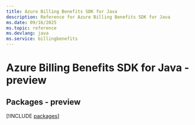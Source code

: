 ```yaml
---
title: Azure Billing Benefits SDK for Java
description: Reference for Azure Billing Benefits SDK for Java
ms.date: 09/16/2025
ms.topic: reference
ms.devlang: java
ms.service: billingbenefits
---
```

# Azure Billing Benefits SDK for Java - preview
## Packages - preview
[!INCLUDE [packages](billing-benefits-index.md)]